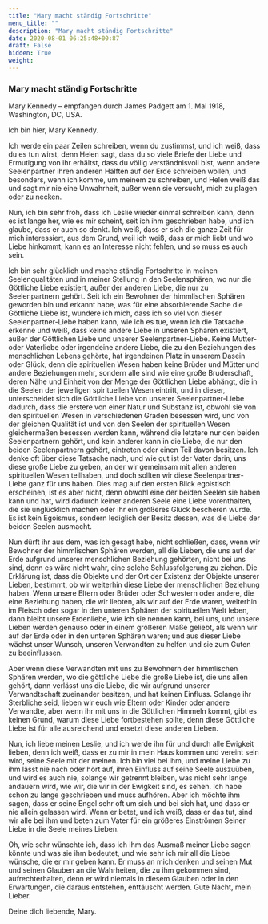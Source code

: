 ```yaml
---
title: "Mary macht ständig Fortschritte"
menu_title: ""
description: "Mary macht ständig Fortschritte"
date: 2020-08-01 06:25:48+00:87
draft: False
hidden: True
weight:
---
```

### Mary macht ständig Fortschritte

Mary Kennedy – empfangen durch James Padgett am 1. Mai 1918, Washington, DC, USA.

Ich bin hier, Mary Kennedy.

Ich werde ein paar Zeilen schreiben, wenn du zustimmst, und ich weiß, dass du es tun wirst, denn Helen sagt, dass du so viele Briefe der Liebe und Ermutigung von ihr erhältst, dass du völlig verständnisvoll bist, wenn andere Seelenpartner ihren anderen Hälften auf der Erde schreiben wollen, und besonders, wenn ich komme, um meinem zu schreiben, und Helen weiß das und sagt mir nie eine Unwahrheit, außer wenn sie versucht, mich zu plagen oder zu necken.

Nun, ich bin sehr froh, dass ich Leslie wieder einmal schreiben kann, denn es ist lange her, wie es mir scheint, seit ich ihm geschrieben habe, und ich glaube, dass er auch so denkt. Ich weiß, dass er sich die ganze Zeit für mich interessiert, aus dem Grund, weil ich weiß, dass er mich liebt und wo Liebe hinkommt, kann es an Interesse nicht fehlen, und so muss es auch sein.

Ich bin sehr glücklich und mache ständig Fortschritte in meinen Seelenqualitäten und in meiner Stellung in den Seelensphären, wo nur die Göttliche Liebe existiert, außer der anderen Liebe, die nur zu Seelenpartnern gehört. Seit ich ein Bewohner der himmlischen Sphären geworden bin und erkannt habe, was für eine absorbierende Sache die Göttliche Liebe ist, wundere ich mich, dass ich so viel von dieser Seelenpartner-Liebe haben kann, wie ich es tue, wenn ich die Tatsache erkenne und weiß, dass keine andere Liebe in unseren Sphären existiert, außer der Göttlichen Liebe und unserer Seelenpartner-Liebe. Keine Mutter- oder Vaterliebe oder irgendeine andere Liebe, die zu den Beziehungen des menschlichen Lebens gehörte, hat irgendeinen Platz in unserem Dasein oder Glück, denn die spirituellen Wesen haben keine Brüder und Mütter und andere Beziehungen mehr, sondern alle sind wie eine große Bruderschaft, deren Nähe und Einheit von der Menge der Göttlichen Liebe abhängt, die in die Seelen der jeweiligen spirituellen Wesen eintritt, und in dieser, unterscheidet sich die Göttliche Liebe von unserer Seelenpartner-Liebe dadurch, dass die erstere von einer Natur und Substanz ist, obwohl sie von den spirituellen Wesen in verschiedenen Graden besessen wird, und von der gleichen Qualität ist und von den Seelen der spirituellen Wesen gleichermaßen besessen werden kann, während die letztere nur den beiden Seelenpartnern gehört, und kein anderer kann in die Liebe, die nur den beiden Seelenpartnern gehört, eintreten oder einen Teil davon besitzen. Ich denke oft über diese Tatsache nach, und wie gut ist der Vater darin, uns diese große Liebe zu geben, an der wir gemeinsam mit allen anderen spirituellen Wesen teilhaben, und doch sollten wir diese Seelenpartner-Liebe ganz für uns haben. Dies mag auf den ersten Blick egoistisch erscheinen, ist es aber nicht, denn obwohl eine der beiden Seelen sie haben kann und hat, wird dadurch keiner anderen Seele eine Liebe vorenthalten, die sie unglücklich machen oder ihr ein größeres Glück bescheren würde. Es ist kein Egoismus, sondern lediglich der Besitz dessen, was die Liebe der beiden Seelen ausmacht.

Nun dürft ihr aus dem, was ich gesagt habe, nicht schließen, dass, wenn wir Bewohner der himmlischen Sphären werden, all die Lieben, die uns auf der Erde aufgrund unserer menschlichen Beziehung gehörten, nicht bei uns sind, denn es wäre nicht wahr, eine solche Schlussfolgerung zu ziehen. Die Erklärung ist, dass die Objekte und der Ort der Existenz der Objekte unserer Lieben, bestimmt, ob wir weiterhin diese Liebe der menschlichen Beziehung haben. Wenn unsere Eltern oder Brüder oder Schwestern oder andere, die eine Beziehung haben, die wir liebten, als wir auf der Erde waren, weiterhin im Fleisch oder sogar in den unteren Sphären der spirituellen Welt leben, dann bleibt unsere Erdenliebe, wie ich sie nennen kann, bei uns, und unsere Lieben werden genauso oder in einem größeren Maße geliebt, als wenn wir auf der Erde oder in den unteren Sphären waren; und aus dieser Liebe wächst unser Wunsch, unseren Verwandten zu helfen und sie zum Guten zu beeinflussen.

Aber wenn diese Verwandten mit uns zu Bewohnern der himmlischen Sphären werden, wo die göttliche Liebe die große Liebe ist, die uns allen gehört, dann verlässt uns die Liebe, die wir aufgrund unserer Verwandtschaft zueinander besitzen, und hat keinen Einfluss. Solange ihr Sterbliche seid, lieben wir euch wie Eltern oder Kinder oder andere Verwandte, aber wenn ihr mit uns in die Göttlichen Himmeln kommt, gibt es keinen Grund, warum diese Liebe fortbestehen sollte, denn diese Göttliche Liebe ist für alle ausreichend und ersetzt diese anderen Lieben.

Nun, ich liebe meinen Leslie, und ich werde ihn für und durch alle Ewigkeit lieben, denn ich weiß, dass er zu mir in mein Haus kommen und vereint sein wird, seine Seele mit der meinen. Ich bin viel bei ihm, und meine Liebe zu ihm lässt nie nach oder hört auf, ihren Einfluss auf seine Seele auszuüben, und wird es auch nie, solange wir getrennt bleiben, was nicht sehr lange andauern wird, wie wir, die wir in der Ewigkeit sind, es sehen. Ich habe schon zu lange geschrieben und muss aufhören. Aber ich möchte ihm sagen, dass er seine Engel sehr oft um sich und bei sich hat, und dass er nie allein gelassen wird. Wenn er betet, und ich weiß, dass er das tut, sind wir alle bei ihm und beten zum Vater für ein größeres Einströmen Seiner Liebe in die Seele meines Lieben.

Oh, wie sehr wünschte ich, dass ich ihm das Ausmaß meiner Liebe sagen könnte und was sie ihm bedeutet, und wie sehr ich mir all die Liebe wünsche, die er mir geben kann. Er muss an mich denken und seinen Mut und seinen Glauben an die Wahrheiten, die zu ihm gekommen sind, aufrechterhalten, denn er wird niemals in diesem Glauben oder in den Erwartungen, die daraus entstehen, enttäuscht werden. Gute Nacht, mein Lieber.

Deine dich liebende, Mary.
